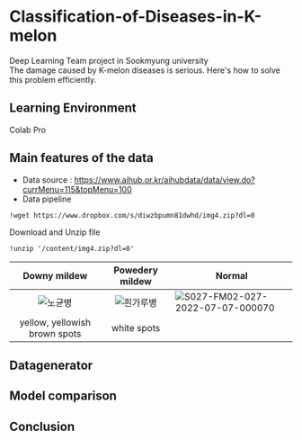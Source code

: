 # Classification-of-Diseases-in-K-melon
Deep Learning Team project in Sookmyung university\
The damage caused by K-melon diseases is serious. Here's how to solve this problem efficiently.

## Learning Environment
Colab Pro

## Main features of the data
* Data source : https://www.aihub.or.kr/aihubdata/data/view.do?currMenu=115&topMenu=100
* Data pipeline
```jupyter notebook
!wget https://www.dropbox.com/s/diwzbpumn81dwhd/img4.zip?dl=0
```
Download and Unzip file

```
!unzip '/content/img4.zip?dl=0'
```
|Downy mildew|Powedery mildew|Normal|
|:---:|:---:|---|
|![노균병](https://github.com/YooJung-Moon/Classification-of-Diseases-in-K-melon/assets/89197996/fc85bd20-7ad4-4ebf-9f72-9143a4c1747c)|![흰가루병](https://github.com/YooJung-Moon/Classification-of-Diseases-in-K-melon/assets/89197996/624487cd-92c9-44d4-bb5a-8676e8301cc8)|![S027-FM02-027-2022-07-07-000070](https://github.com/YooJung-Moon/Classification-of-Diseases-in-K-melon/assets/89197996/e4f96ccd-bcda-47aa-bc62-9633ad233b7d)|
|yellow, yellowish brown spots|white spots|

## Datagenerator

## Model comparison

## Conclusion
